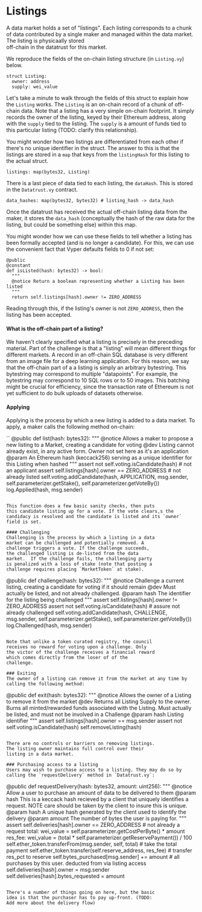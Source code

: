 # Listings
A data market holds a set of "listings". Each listing
corresponds to a chunk of data contributed by a single maker and managed within the data market. The listing is physicaally stored  
off-chain in the datatrust for this market. 

We reproduce the fields of the on-chain listing
structure (in `Listing.vy`) below.

```
struct Listing:
  owner: address
  supply: wei_value
```

Let's take a minute to walk through the fields of this
struct to explain how the `Listing` works. The
`Listing` is an on-chain record of a chunk of off-chain
data. Note that a listing has a very simple on-chain
footprint. It simply records the owner of the listing,
keyed by their Ethereum address, along with the
`supply` tied to the listing. The `supply` is a amount
of funds tied to this particular listing (TODO: clarify
this relationship).

You might wonder how two listings are differentiated
from each other if there's no unique identifier in the
struct. The answer to this is that the listings are
stored in a `map` that keys from the `listingHash` for
this listing to the actual struct.

```
listings: map(bytes32, Listing)
```

There is a last piece of data tied to each listing, the
`dataHash`. This is stored in the `Datatrust.vy`
contract.

```
data_hashes: map(bytes32, bytes32) # listing_hash -> data_hash
```

Once the datatrust has received the actual off-chain
listing data from the maker, it stores the `data_hash`
(conceptually the hash of the raw data for the listing,
but could be something else) within this map.


You might wonder how we can use these fields to tell whether a listing has been formally accepted (and is no longer a candidate). For this, we can use the convenient fact that Vyper defaults fields to 0 if not set:

```
@public
@constant
def isListed(hash: bytes32) -> bool:
  """
  @notice Return a boolean representing whether a Listing has been listed
  """
  return self.listings[hash].owner != ZERO_ADDRESS
```

Reading through this, if the listing's owner is not
`ZERO_ADDRESS`, then the listing has been accepted.

#### What is the off-chain part of a listing?
We haven't clearly specified what a listing is
precisely in the preceding material.  Part of the
challenge is that a "listing" will mean different
things for different markets. A record in an off-chain
SQL database is very different from an image file for a
deep learning application. For this reason, we say that
the off-chain part of a a listing is simply an
arbitrary bytestring.  This bytestring may correspond
to multiple "datapoints".  For example, the bytestring
may correspond to 10 SQL rows or to 50 images. This
batching might be crucial for efficiency, since the
transaction rate of Ethereum is not yet sufficient to
do bulk uploads of datasets otherwise.

#### Applying
Applying is the process by which a new listing is added
to a data market. To apply, a maker 
calls the following method on-chain:

``
@public
def list(hash: bytes32):
  """
  @notice Allows a maker to propose a new listing to a Market, creating a candidate for voting
  @dev Listing cannot already exist, in any active form. Owner not set here as it's an application
  @param An Ethereum hash (keccack256) serving as a unique identifier for this Listing when hashed
  """
  assert not self.voting.isCandidate(hash) # not an applicant
  assert self.listings[hash].owner == ZERO_ADDRESS # not already listed
  self.voting.addCandidate(hash, APPLICATION, msg.sender, self.parameterizer.getStake(), self.parameterizer.getVoteBy())
  log.Applied(hash, msg.sender)
```

This function does a few basic sanity checks, then puts
this candidate listing up for a vote. If the vote clears,s the candidacy is resolved and the candidate is listed and its `owner` field is set.

#### Challenging
Challenging is the process by which a listing in a data
market can be challenged and potentially removed. A
challenge triggers a vote. If the challenge succeeds,
the challenged listing is de-listed from the data
market.  If the challenge fails, the challenging party
is penalized with a loss of stake (note that posting a
challenge requires placing `MarketToken` at stake).

```
@public
def challenge(hash: bytes32):
  """
  @notice Challenge a current listing, creating a candidate for voting if it should remain
  @dev Must actually be listed, and not already challenged.
  @param hash The identifier for the listing being challenged
  """
  assert self.listings[hash].owner != ZERO_ADDRESS
  assert not self.voting.isCandidate(hash) # assure not already challenged
  self.voting.addCandidate(hash, CHALLENGE, msg.sender, self.parameterizer.getStake(), self.parameterizer.getVoteBy())
  log.Challenged(hash, msg.sender)
```

Note that unlike a token curated registry, the council
receives no reward for voting upon a challenge. Only
the victor of the challenge receives a financial reward
which comes directly from the loser of of the
challenge.

### Exiting
The owner of a listing can remove it from the market at any time by calling the following method:

```
@public
def exit(hash: bytes32):
  """
  @notice Allows the owner of a Listing to remove it from the market
  @dev Returns all Listing Supply to the owner. Burns all minted/rewarded funds associated with the Listing.
  Must actually be listed, and must not be involved in a Challenge
  @param hash Listing identifier
  """
  assert self.listings[hash].owner == msg.sender
  assert not self.voting.isCandidate(hash)
  self.removeListing(hash)
```

There are no controls or barriers on removing listings.
The listing owner maintains full control over their
listing in a data market.

### Purchasing access to a listing 
Users may wish to purchase access to a listing. They may do so by calling the `requestDelivery` method in `Datatrust.vy`:

```
@public
def requestDelivery(hash: bytes32, amount: uint256):
  """
  @notice Allow a user to purchase an amount of data to be delivered to them
  @param hash This is a keccack hash recieved by a client that uniquely identifies a request. NOTE care should be taken
  by the client to insure this is unique.
  @param hash A unique hash generated by the client used to identify the delivery
  @param amount The number of bytes the user is paying for.
  """
  assert self.deliveries[hash].owner == ZERO_ADDRESS # not already a request
  total: wei_value = self.parameterizer.getCostPerByte() * amount
  res_fee: wei_value = (total * self.parameterizer.getReservePayment()) / 100
  self.ether_token.transferFrom(msg.sender, self, total) # take the total payment
  self.ether_token.transfer(self.reserve_address, res_fee) # transfer res_pct to reserve
  self.bytes_purchased[msg.sender] += amount # all purchases by this user. deducted from via listing access
  self.deliveries[hash].owner = msg.sender
  self.deliveries[hash].bytes_requested = amount
```

There's a number of things going on here, but the basic
idea is that the purchaser has to pay up-front. (TODO:
Add more about the delivery flow) 
